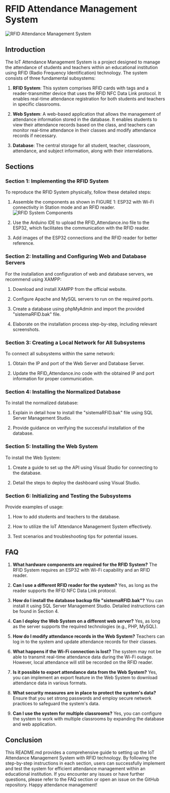 # RFID Attendance Management System

![RFID Attendance Management System](readmeContent/cover.png)

## Introduction

The IoT Attendance Management System is a project designed to manage the attendance of students and teachers within an educational institution using RFID (Radio Frequency Identification) technology. The system consists of three fundamental subsystems:

1. **RFID System**: This system comprises RFID cards with tags and a reader-transmitter device that uses the RFID NFC Data Link protocol. It enables real-time attendance registration for both students and teachers in specific classrooms.

2. **Web System**: A web-based application that allows the management of attendance information stored in the database. It enables students to view their attendance records based on the class, and teachers can monitor real-time attendance in their classes and modify attendance records if necessary.

3. **Database**: The central storage for all student, teacher, classroom, attendance, and subject information, along with their interrelations.

## Sections

### Section 1: Implementing the RFID System

To reproduce the RFID System physically, follow these detailed steps:

1. Assemble the components as shown in FIGURE 1: ESP32 with Wi-Fi connectivity in Station mode and an RFID reader.
   ![RFID System Components](images/rfid_system_components.jpg)

2. Use the Arduino IDE to upload the RFID_Attendance.ino file to the ESP32, which facilitates the communication with the RFID reader.

3. Add images of the ESP32 connections and the RFID reader for better reference.

### Section 2: Installing and Configuring Web and Database Servers

For the installation and configuration of web and database servers, we recommend using XAMPP:

1. Download and install XAMPP from the official website.

2. Configure Apache and MySQL servers to run on the required ports.

3. Create a database using phpMyAdmin and import the provided "sistemaRFID.bak" file.

4. Elaborate on the installation process step-by-step, including relevant screenshots.

### Section 3: Creating a Local Network for All Subsystems

To connect all subsystems within the same network:

1. Obtain the IP and port of the Web Server and Database Server.

2. Update the RFID_Attendance.ino code with the obtained IP and port information for proper communication.

### Section 4: Installing the Normalized Database

To install the normalized database:

1. Explain in detail how to install the "sistemaRFID.bak" file using SQL Server Management Studio.

2. Provide guidance on verifying the successful installation of the database.

### Section 5: Installing the Web System

To install the Web System:

1. Create a guide to set up the API using Visual Studio for connecting to the database.

2. Detail the steps to deploy the dashboard using Visual Studio.

### Section 6: Initializing and Testing the Subsystems

Provide examples of usage:

1. How to add students and teachers to the database.

2. How to utilize the IoT Attendance Management System effectively.

3. Test scenarios and troubleshooting tips for potential issues.

## FAQ

1. **What hardware components are required for the RFID System?**
   The RFID System requires an ESP32 with Wi-Fi capability and an RFID reader.

2. **Can I use a different RFID reader for the system?**
   Yes, as long as the reader supports the RFID NFC Data Link protocol.

3. **How do I install the database backup file "sistemaRFID.bak"?**
   You can install it using SQL Server Management Studio. Detailed instructions can be found in Section 4.

4. **Can I deploy the Web System on a different web server?**
   Yes, as long as the server supports the required technologies (e.g., PHP, MySQL).

5. **How do I modify attendance records in the Web System?**
   Teachers can log in to the system and update attendance records for their classes.

6. **What happens if the Wi-Fi connection is lost?**
   The system may not be able to transmit real-time attendance data during the Wi-Fi outage. However, local attendance will still be recorded on the RFID reader.

7. **Is it possible to export attendance data from the Web System?**
   Yes, you can implement an export feature in the Web System to download attendance data in various formats.

8. **What security measures are in place to protect the system's data?**
   Ensure that you set strong passwords and employ secure network practices to safeguard the system's data.

9. **Can I use the system for multiple classrooms?**
   Yes, you can configure the system to work with multiple classrooms by expanding the database and web application.

## Conclusion

This README.md provides a comprehensive guide to setting up the IoT Attendance Management System with RFID technology. By following the step-by-step instructions in each section, users can successfully implement and test the system for efficient attendance management within an educational institution. If you encounter any issues or have further questions, please refer to the FAQ section or open an issue on the GitHub repository. Happy attendance management!

